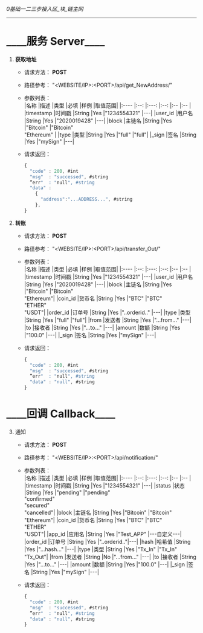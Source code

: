 _0基础一二三步接入区\_块\_链主网_
***
\_\_\_\_服务 Server\_\_\_\_
====

1. **获取地址**  
    + 请求方法：   **POST**  
    + 路径参考：   "\<WEBSITE/IP\>:\<PORT\>/api/get_NewAddress/"  
    + 参数列表：  
      |名称       |描述     |类型     |必填 |样例         |取值范围|
      |:----      |:--:     |:---:   |:--: |:--         |:-- |
      |timestamp  |时间戳   |String  |Yes  |"1234554321" |---|
      |user_id    |用户名   |String  |Yes  |"2020019428" |---|
      |block      |主链名   |String  |Yes  |"Bitcoin"    |"Bitcoin"<br>"Ethereum"  |
      |type       |类型     |String  |Yes  |"full"       |"full"|
      |\_sign     |签名     |String  |Yes  |"mySign"     |---|

    + 请求返回：  
        ```javascript
        {
          "code" : 200, #int
          "msg"  : "successed", #string
          ”err"  : "null", #string
          "data" :
            {
              "address":"...ADDRESS...", #string
            },
        }
        ```

2. **转账**  
    + 请求方法：   **POST**  
    + 路径参考：   "\<WEBSITE/IP\>:\<PORT\>/api/transfer_Out/"  
    + 参数列表：  
      |名称       |描述    |类型    |必填 |样例           |取值范围|
      |:----      |:--:   |:---:   |:--: |:--           |:-- |
      |timestamp  |时间戳  |String |Yes  |"1234554321"   |---|
      |user_id    |用户名  |String |Yes  |"2020019428"   |---|
      |block      |主链名  |String |Yes  |"Bitcoin"      |"Bitcoin"<br>"Ethereum"|
      |coin_id    |货币名  |String |Yes  |"BTC"          |"BTC"<br>"ETHER"<br>"USDT"|
      |order_id   |订单号  |String |Yes  |"..orderid.."  |---|
      |type       |类型    |String |Yes  |"full"         |"full"|
      |from       |发送者  |String |Yes  |"...from..."   |---|
      |to         |接收者  |String |Yes  |"...to..."     |---|
      |amount     |数额    |String |Yes  |"100.0"        |---|
      |\_sign     |签名    |String |Yes  |"mySign"       |---|

    + 请求返回：  
        ```javascript
        {
          "code" : 200, #int
          "msg"  : "successed", #string
          ”err"  : "null", #string
          "data" : "null", #string
        }
        ```

\_\_\_\_回调 Callback\_\_\_\_
====

3. 通知  
    + 请求方法：   **POST**  
    + 路径参考：   "\<WEBSITE/IP\>:\<PORT\>/api/notification/"  
    + 参数列表：  
      |名称       |描述   |类型   |必填  |样例         |取值范围|
      |:----      |:--:  |:---:  |:--:  |:--         |:-- |
      |timestamp  |时间戳 |String |Yes  |"1234554321" |---|
      |status     |状态   |String |Yes  |"pending"    |"pending"<br>"confirmed"<br>"secured"<br>"cancelled"|
      |block      |主链名 |String |Yes  |"Bitcoin"    |"Bitcoin"<br>"Ethereum"|
      |coin_id    |货币名 |String |Yes  |"BTC"        |"BTC"<br>"ETHER"<br>"USDT"|
      |app_id     |应用名 |String |Yes  |"Test_APP"   |---自定义---|
      |order_id   |订单号 |String |Yes  |"..orderid.."|---|
      |hash       |哈希值 |String |Yes  |"...hash..." |---|
      |type       |类型   |String |Yes  |"Tx_In"      |"Tx_In"<br>"Tx_Out"|
      |from       |发送者 |String |No   |"...from..." |---|
      |to         |接收者 |String |Yes  |"...to..."   |---|
      |amount     |数额   |String |Yes  |"100.0"      |---|
      |\_sign     |签名   |String |Yes  |"mySign"     |---|

    + 请求返回：  
        ```javascript
        {
          "code" : 200, #int
          "msg"  : "successed", #string
          ”err"  : "null", #string
          "data" : "null", #string
        }
        ```
